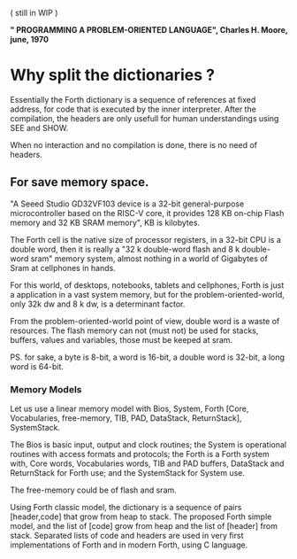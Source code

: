 ( still in WIP )

__" PROGRAMMING A PROBLEM-ORIENTED LANGUAGE", Charles H. Moore, june, 1970__

# Why split the dictionaries ?

Essentially the Forth dictionary is a sequence of references at fixed address, for code that is executed by the inner interpreter. After the compilation, the headers are only usefull for human understandings using SEE and SHOW.

When no interaction and no compilation is done, there is no need of headers. 

## For save memory space. 

"A Seeed Studio GD32VF103 device is a 32-bit general-purpose microcontroller based on the RISC-V core, it provides 128 KB on-chip Flash memory and 32 KB SRAM memory", KB is kilobytes. 

The Forth cell is the native size of processor registers, in a 32-bit CPU is a double word, then it is really a "32 k double-word flash and 8 k double-word sram" memory system, almost nothing in a world of Gigabytes of Sram at cellphones in hands. 

For this world, of desktops, notebooks, tablets and cellphones, Forth is just a application in a vast system memory, but for the problem-oriented-world, only 32k dw and 8 k dw, is a determinant factor.

From the problem-oriented-world point of view, double word is a waste of resources. The flash memory can not (must not) be used for stacks, buffers, values and variables, those must be keeped at sram.

PS. for sake, a byte is 8-bit, a word is 16-bit, a double word is 32-bit, a long word is 64-bit.

### Memory Models

Let us use a linear memory model with Bios, System, Forth \[Core, Vocabularies, free-memory, TIB, PAD, DataStack, ReturnStack\], SystemStack. 

The Bios is basic input, output and clock routines; the System is operational routines with access formats and protocols; the Forth is a Forth system with, Core words, Vocabularies words, TIB and PAD buffers, DataStack and ReturnStack for Forth use; and the SystemStack for System use.

The free-memory could be of flash and sram. 

Using Forth classic model, the dictionary is a sequence of pairs \[header,code] that grow from heap to stack. The proposed Forth simple model, and the list of \[code] grow from heap and the list of \[header] from stack. Separated lists of code and headers are used in very first implementations of Forth and in modern Forth, using C language.

